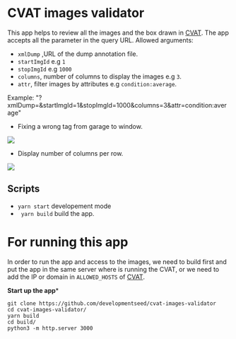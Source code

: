 # CVAT images validator

This app helps to review all the images and the box drawn in [CVAT](https://github.com/opencv/cvat). The app accepts all the parameter in the query URL. Allowed arguments:

- `xmlDump` ,URL of the dump annotation file.
- `startImgId` e.g `1`
- `stopImgId` e.g `1000`
- `columns`, number of columns to display the images e.g `3`.
- `attr`, filter images by attributes e.g `condition:average`.

Example:
"<host>?xmlDump=<url>&startImgId=1&stopImgId=1000&columns=3&attr=condition:average"

- Fixing a wrong tag from garage to window.

![](cvat_validator_fixing.gif)

- Display number of columns per row.

![](cvat_validator_column.gif)

## Scripts

- `yarn start` developement mode
- ` yarn build` build the app.

# For running this app

In order to run the app and access to the images, we need to build first and put the app in the same server where is running the CVAT, or we need to add the IP  or domain in `ALLOWED_HOSTS` of [CVAT](https://github.com/opencv/cvat/blob/develop/cvat/apps/documentation/installation.md#advanced-settings).


**Start up the app*** 
```
git clone https://github.com/developmentseed/cvat-images-validator
cd cvat-images-validator/ 
yarn build
cd build/
python3 -m http.server 3000
```
